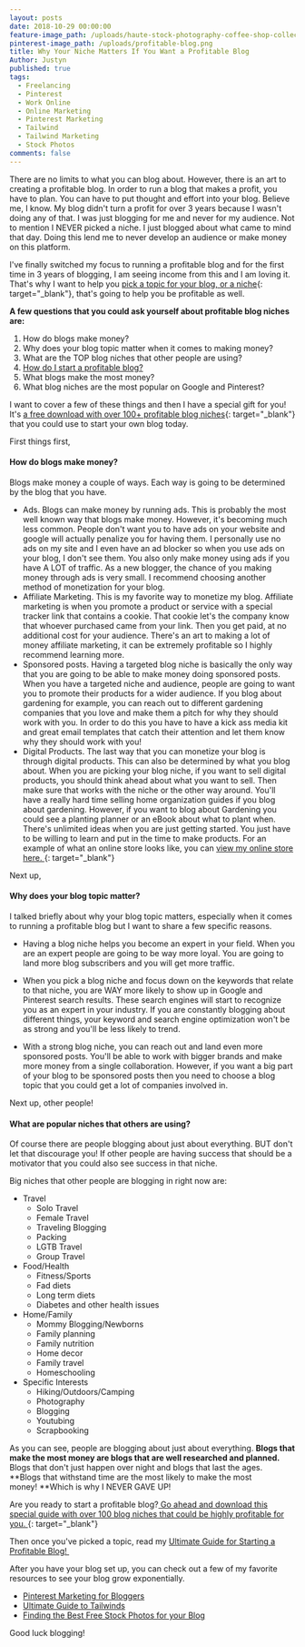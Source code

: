 ```yaml
---
layout: posts
date: 2018-10-29 00:00:00
feature-image_path: /uploads/haute-stock-photography-coffee-shop-collection-final-9.jpg
pinterest-image_path: /uploads/profitable-blog.png
title: Why Your Niche Matters If You Want a Profitable Blog
Author: Justyn
published: true
tags:
  - Freelancing
  - Pinterest
  - Work Online
  - Online Marketing
  - Pinterest Marketing
  - Tailwind
  - Tailwind Marketing
  - Stock Photos
comments: false
---
```


There are no limits to what you can blog about. However, there is an art to creating a profitable blog. In order to run a blog that makes a profit, you have to plan. You can have to put thought and effort into your blog. Believe me, I know. My blog didn't turn a profit for over 3 years because I wasn't doing any of that. I was just blogging for me and never for my audience. Not to mention I NEVER picked a niche. I just blogged about what came to mind that day. Doing this lend me to never develop an audience or make money on this platform.

I've finally switched my focus to running a profitable blog and for the first time in 3 years of blogging, I am seeing income from this and I am loving it. That's why I want to help you [pick a topic for your blog, or a niche](https://www.subscribepage.com/100-blog-niches){: target="_blank"}, that's going to help you be profitable as well.&nbsp;

**A few questions that you could ask yourself about profitable blog niches are:**&nbsp;

1. How do blogs make money?
2. Why does your blog topic matter when it comes to making money?
3. What are the TOP blog niches that other people are using?
4. [How do I start a profitable blog?](/the-ultimate-guide-to-starting-a-profitable-blog/)
5. What blogs make the most money?
6. What blog niches are the most popular on Google and Pinterest?

I want to cover a few of these things and then I have a special gift for you! It's [a free download with over 100+ profitable blog niches](https://www.subscribepage.com/100-blog-niches){: target="_blank"} that you could use to start your own blog today.&nbsp;

First things first,&nbsp;

#### How do blogs make money?

Blogs make money a couple of ways. Each way is going to be determined by the blog that you have.&nbsp;

* Ads. Blogs can make money by running ads. This is probably the most well known way that blogs make money. However, it's becoming much less common. People don't want you to have ads on your website and google will actually penalize you for having them. I personally use no ads on my site and I even have an ad blocker so when you use ads on your blog, I don't see them. You also only make money using ads if you have A LOT of traffic. As a new blogger, the chance of you making money through ads is very small. I recommend choosing another method of monetization for your blog.&nbsp;
* Affiliate Marketing. This is my favorite way to monetize my blog. Affiliate marketing is when you promote a product or service with a special tracker link that contains a cookie. That cookie let's the company know that whoever purchased came from your link. Then you get paid, at no additional cost for your audience. There's an art to making a lot of money affiliate marketing, it can be extremely profitable so I highly recommend learning more.&nbsp;
* Sponsored posts. Having a targeted blog niche is basically the only way that you are going to be able to make money doing sponsored posts. When you have a targeted niche and audience, people are going to want you to promote their products for a wider audience. If you blog about gardening for example, you can reach out to different gardening companies that you love and make them a pitch for why they should work with you. In order to do this you have to have a kick ass media kit and great email templates that catch their attention and let them know why they should work with you!&nbsp;
* Digital Products. The last way that you can monetize your blog is through digital products. This can also be determined by what you blog about. When you are picking your blog niche, if you want to sell digital products, you should think ahead about what you want to sell. Then make sure that works with the niche or the other way around. You'll have a really hard time selling home organization guides if you blog about gardening. However, if you want to blog about Gardening you could see a planting planner or an eBook about what to plant when. There's unlimited ideas when you are just getting started. You just have to be willing to learn and put in the time to make products. For an example of what an online store looks like, you can [view my online store here.&nbsp;](https://justynjen.teachable.com){: target="_blank"}

Next up,&nbsp;

#### Why does your blog topic matter?

I talked briefly about why your blog topic matters, especially when it comes to running a profitable blog but I want to share a few specific reasons.&nbsp;

* Having a blog niche helps you become an expert in your field. When you are an expert people are going to be way more loyal. You are going to land more blog subscribers and you will get more traffic.&nbsp;

* When you pick a blog niche and focus down on the keywords that relate to that niche, you are WAY more likely to show up in Google and Pinterest search results. These search engines will start to recognize you as an expert in your industry. If you are constantly blogging about different things, your keyword and search engine optimization won't be as strong and you'll be less likely to trend.&nbsp;

* With a strong blog niche, you can reach out and land even more sponsored posts. You'll be able to work with bigger brands and make more money from a single collaboration. However, if you want a big part of your blog to be sponsored posts then you need to choose a blog topic that you could get a lot of companies involved in.&nbsp;

Next up, other people!&nbsp;

#### What are popular niches that others are using?

Of course there are people blogging about just about everything. BUT don't let that discourage you! If other people are having success that should be a motivator that you could also see success in that niche.&nbsp;

Big niches that other people are blogging in right now are:&nbsp;

* Travel
  * Solo Travel&nbsp;
  * Female Travel
  * Traveling Blogging
  * Packing
  * LGTB Travel&nbsp;
  * Group Travel&nbsp;
* Food/Health
  * Fitness/Sports
  * Fad diets
  * Long term diets
  * Diabetes and other health issues
* Home/Family
  * Mommy Blogging/Newborns
  * Family planning
  * Family nutrition
  * Home decor
  * Family travel
  * Homeschooling
* Specific Interests
  * Hiking/Outdoors/Camping
  * Photography
  * Blogging
  * Youtubing&nbsp;
  * Scrapbooking

As you can see, people are blogging about just about everything. **Blogs that make the most money are blogs that are well researched and planned.** Blogs that don't just happen over night and blogs that last the ages. **Blogs that withstand time are the most likely to make the most money!&nbsp;**Which is why I NEVER GAVE UP!&nbsp;

Are you ready to start a profitable blog?[ Go ahead and download this special guide with over 100 blog niches that could be highly profitable for you.&nbsp;](https://www.subscribepage.com/100-blog-niches){: target="_blank"}

Then once you've picked a topic, read my [Ultimate Guide for Starting a Profitable Blog!&nbsp;](/the-ultimate-guide-to-starting-a-profitable-blog/)

After you have your blog set up, you can check out a few of my favorite resources to see your blog grow exponentially.&nbsp;

* [Pinterest Marketing for Bloggers](/a-beginners-guide-to-pinterest/)
* [Ultimate Guide to Tailwinds](/the-beginners-guide-to-tailwind/)
* [Finding the Best Free Stock Photos for your Blog](/18-websites-with-the-best-free-stock-photos/)

Good luck blogging!

&nbsp;

&nbsp;

&nbsp;
